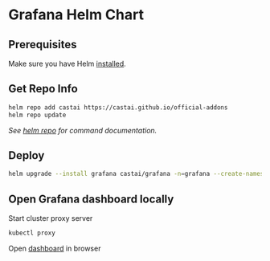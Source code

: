 # Grafana Helm Chart

## Prerequisites

Make sure you have Helm [installed](https://helm.sh/docs/using_helm/#installing-helm).

## Get Repo Info

```sh
helm repo add castai https://castai.github.io/official-addons
helm repo update
```

_See [helm repo](https://helm.sh/docs/helm/helm_repo/) for command documentation._


## Deploy

```bash
helm upgrade --install grafana castai/grafana -n=grafana --create-namespace
```

## Open Grafana dashboard locally

Start cluster proxy server

```sh
kubectl proxy
```

Open [dashboard](http://localhost:8001/api/v1/namespaces/grafana/services/http:grafana:80/proxy/) in browser
